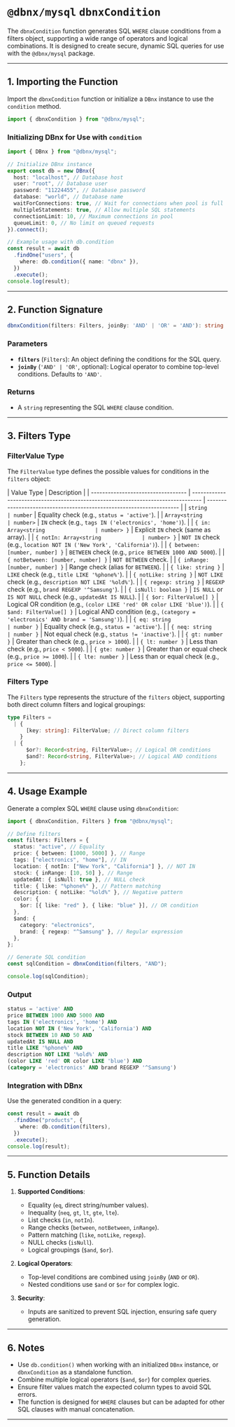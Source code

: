 # `@dbnx/mysql` `dbnxCondition`

The `dbnxCondition` function generates SQL `WHERE` clause conditions from a filters object, supporting a wide range of operators and logical combinations. It is designed to create secure, dynamic SQL queries for use with the `@dbnx/mysql` package.

---

## 1. Importing the Function

Import the `dbnxCondition` function or initialize a `DBnx` instance to use the `condition` method.

```typescript
import { dbnxCondition } from "@dbnx/mysql";
```

### Initializing DBnx for Use with `condition`

```typescript
import { DBnx } from "@dbnx/mysql";

// Initialize DBnx instance
export const db = new DBnx({
  host: "localhost", // Database host
  user: "root", // Database user
  password: "11224455", // Database password
  database: "world", // Database name
  waitForConnections: true, // Wait for connections when pool is full
  multipleStatements: true, // Allow multiple SQL statements
  connectionLimit: 10, // Maximum connections in pool
  queueLimit: 0, // No limit on queued requests
}).connect();

// Example usage with db.condition
const result = await db
  .findOne("users", {
    where: db.condition({ name: "dbnx" }),
  })
  .execute();
console.log(result);
```

---

## 2. Function Signature

```typescript
dbnxCondition(filters: Filters, joinBy: 'AND' | 'OR' = 'AND'): string
```

### Parameters

- **`filters`** (`Filters`): An object defining the conditions for the SQL query.
- **`joinBy`** (`'AND' | 'OR'`, optional): Logical operator to combine top-level conditions. Defaults to `'AND'`.

### Returns

- A `string` representing the SQL `WHERE` clause condition.

---

## 3. Filters Type

### FilterValue Type

The `FilterValue` type defines the possible values for conditions in the `filters` object:

| Value Type                         | Description                                                                       |
| ---------------------------------- | --------------------------------------------------------------------------------- | -------------------------------------------------------------------- |
| `string                            | number`                                                                           | Equality check (e.g., `status = 'active'`).                          |
| `Array<string                      | number>`                                                                          | `IN` check (e.g., `tags IN ('electronics', 'home')`).                |
| `{ in: Array<string                | number> }`                                                                        | Explicit `IN` check (same as array).                                 |
| `{ notIn: Array<string             | number> }`                                                                        | `NOT IN` check (e.g., `location NOT IN ('New York', 'California')`). |
| `{ between: [number, number] }`    | `BETWEEN` check (e.g., `price BETWEEN 1000 AND 5000`).                            |
| `{ notBetween: [number, number] }` | `NOT BETWEEN` check.                                                              |
| `{ inRange: [number, number] }`    | Range check (alias for `BETWEEN`).                                                |
| `{ like: string }`                 | `LIKE` check (e.g., `title LIKE '%phone%'`).                                      |
| `{ notLike: string }`              | `NOT LIKE` check (e.g., `description NOT LIKE '%old%'`).                          |
| `{ regexp: string }`               | `REGEXP` check (e.g., `brand REGEXP '^Samsung'`).                                 |
| `{ isNull: boolean }`              | `IS NULL` or `IS NOT NULL` check (e.g., `updatedAt IS NULL`).                     |
| `{ $or: FilterValue[] }`           | Logical OR condition (e.g., `(color LIKE 'red' OR color LIKE 'blue')`).           |
| `{ $and: FilterValue[] }`          | Logical AND condition (e.g., `(category = 'electronics' AND brand = 'Samsung')`). |
| `{ eq: string                      | number }`                                                                         | Equality check (e.g., `status = 'active'`).                          |
| `{ neq: string                     | number }`                                                                         | Not equal check (e.g., `status != 'inactive'`).                      |
| `{ gt: number }`                   | Greater than check (e.g., `price > 1000`).                                        |
| `{ lt: number }`                   | Less than check (e.g., `price < 5000`).                                           |
| `{ gte: number }`                  | Greater than or equal check (e.g., `price >= 1000`).                              |
| `{ lte: number }`                  | Less than or equal check (e.g., `price <= 5000`).                                 |

### Filters Type

The `Filters` type represents the structure of the `filters` object, supporting both direct column filters and logical groupings:

```typescript
type Filters =
  | {
      [key: string]: FilterValue; // Direct column filters
    }
  | {
      $or?: Record<string, FilterValue>; // Logical OR conditions
      $and?: Record<string, FilterValue>; // Logical AND conditions
    };
```

---

## 4. Usage Example

Generate a complex SQL `WHERE` clause using `dbnxCondition`:

```typescript
import { dbnxCondition, Filters } from "@dbnx/mysql";

// Define filters
const filters: Filters = {
  status: "active", // Equality
  price: { between: [1000, 5000] }, // Range
  tags: ["electronics", "home"], // IN
  location: { notIn: ["New York", "California"] }, // NOT IN
  stock: { inRange: [10, 50] }, // Range
  updatedAt: { isNull: true }, // NULL check
  title: { like: "%phone%" }, // Pattern matching
  description: { notLike: "%old%" }, // Negative pattern
  color: {
    $or: [{ like: "red" }, { like: "blue" }], // OR condition
  },
  $and: {
    category: "electronics",
    brand: { regexp: "^Samsung" }, // Regular expression
  },
};

// Generate SQL condition
const sqlCondition = dbnxCondition(filters, "AND");

console.log(sqlCondition);
```

### Output

```sql
status = 'active' AND
price BETWEEN 1000 AND 5000 AND
tags IN ('electronics', 'home') AND
location NOT IN ('New York', 'California') AND
stock BETWEEN 10 AND 50 AND
updatedAt IS NULL AND
title LIKE '%phone%' AND
description NOT LIKE '%old%' AND
(color LIKE 'red' OR color LIKE 'blue') AND
(category = 'electronics' AND brand REGEXP '^Samsung')
```

### Integration with DBnx

Use the generated condition in a query:

```typescript
const result = await db
  .findOne("products", {
    where: db.condition(filters),
  })
  .execute();
console.log(result);
```

---

## 5. Function Details

1. **Supported Conditions**:

   - Equality (`eq`, direct string/number values).
   - Inequality (`neq`, `gt`, `lt`, `gte`, `lte`).
   - List checks (`in`, `notIn`).
   - Range checks (`between`, `notBetween`, `inRange`).
   - Pattern matching (`like`, `notLike`, `regexp`).
   - NULL checks (`isNull`).
   - Logical groupings (`$and`, `$or`).

2. **Logical Operators**:

   - Top-level conditions are combined using `joinBy` (`AND` or `OR`).
   - Nested conditions use `$and` or `$or` for complex logic.

3. **Security**:
   - Inputs are sanitized to prevent SQL injection, ensuring safe query generation.

---

## 6. Notes

- Use `db.condition()` when working with an initialized `DBnx` instance, or `dbnxCondition` as a standalone function.
- Combine multiple logical operators (`$and`, `$or`) for complex queries.
- Ensure filter values match the expected column types to avoid SQL errors.
- The function is designed for `WHERE` clauses but can be adapted for other SQL clauses with manual concatenation.

---
